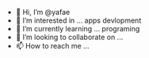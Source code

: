 - 👋 Hi, I’m @yafae
- 👀 I’m interested in ... apps devlopment
- 🌱 I’m currently learning ... programing 
- 💞️ I’m looking to collaborate on ...
- 📫 How to reach me ...

<!---
yafae7/yafae7 is a ✨ special ✨ repository because its `README.md` (this file) appears on your GitHub profile.
You can click the Preview link to take a look at your changes.
--->
